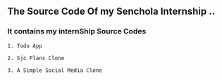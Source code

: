 ## The Source Code Of my Senchola Internship ..

### It contains my  internShip Source Codes 


```
1. Todo App

2. Sjc Plans Clone

3. A Simple Social Media Clone

```
